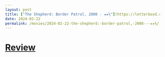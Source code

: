 ```yaml
---
layout: post
title: ["The Shepherd: Border Patrol, 2008 - ★★½"](https://letterboxd.com/pavlesap/film/the-shepherd-border-patrol/) #"The Shepherd: Border Patrol, 2008 - ★★½"
date: 2024-02-22
permalink: /movies/2024-02-22-the-shepherd:-border-patrol,-2008---★★½/
---
```


# [Review](https://letterboxd.com/pavlesap/film/the-shepherd-border-patrol/)

